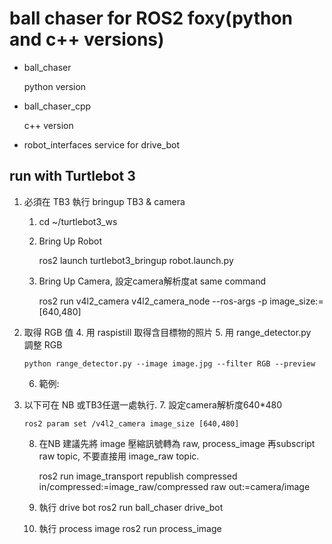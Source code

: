 # ball chaser for ROS2 foxy(python and c++ versions)

* ball_chaser

    python version

* ball_chaser_cpp

    c++ version

* robot_interfaces
    service for drive_bot


## run with Turtlebot 3
1. 必須在 TB3 執行 bringup TB3 & camera
	1. cd ~/turtlebot3_ws
	2. Bring Up Robot
	   
       ros2 launch turtlebot3_bringup robot.launch.py
	3. Bring Up Camera, 設定camera解析度at same command
	   
       ros2 run v4l2_camera v4l2_camera_node --ros-args -p image_size:=[640,480]
2. 取得 RGB 值
	4. 用 raspistill 取得含目標物的照片
	5. 用 range_detector.py  調整 RGB
	   
       python range_detector.py --image image.jpg --filter RGB --preview
	6. 範例:
	   
3. 以下可在 NB 或TB3任選一處執行.
	7. 設定camera解析度640*480
	   
       ros2 param set /v4l2_camera image_size [640,480]
	8. 在NB 建議先將 image 壓縮訊號轉為 raw,            process_image 再subscript raw topic, 不要直接用 image_raw topic.
	   
       ros2 run image_transport republish compressed in/compressed:=image_raw/compressed raw out:=camera/image
	9. 執行 drive bot
	   ros2 run ball_chaser drive_bot
	4. 執行 process image
	   ros2 run process_image


## 
